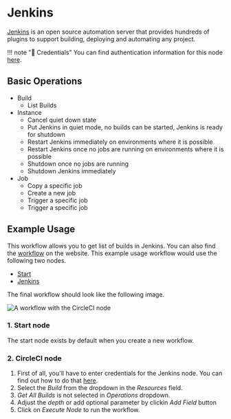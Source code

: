 # Jenkins

[Jenkins](https://www.jenkins.io/) is an open source automation server that provides hundreds of plugins to support building, deploying and automating any project.

!!! note "🔑 Credentials"
    You can find authentication information for this node [here](/workflow/integrations/credentials/jenkins/).


## Basic Operations

* Build
    * List Builds
* Instance
    * Cancel quiet down state
    * Put Jenkins in quiet mode, no builds can be started, Jenkins is ready for shutdown
    * Restart Jenkins immediately on environments where it is possible
    * Restart Jenkins once no jobs are running on environments where it is possible
    * Shutdown once no jobs are running
    * Shutdown Jenkins immediately
* Job
    * Copy a specific job
    * Create a new job
    * Trigger a specific job
    * Trigger a specific job

## Example Usage

This workflow allows you to get list of builds in Jenkins. You can also find the [workflow](https://WF².io/workflows/454) on the website. This example usage workflow would use the following two nodes.
- [Start](/workflow/integrations/core-nodes/workflow-nodes-base.start/)
- [Jenkins]()

The final workflow should look like the following image.

![A workflow with the CircleCI node](/_images/integrations/nodes/jenkins/workflow.png)

### 1. Start node

The start node exists by default when you create a new workflow.

### 2. CircleCI node

1. First of all, you'll have to enter credentials for the Jenkins node. You can find out how to do that [here](/workflow/integrations/credentials/jenkins/).
2. Select the *Build*  from the dropdown in the *Resources* field.
3. *Get All Builds* is not selected in *Operations* dropdown.
4. Adjust the *depth* or add optional parameter by clickin *Add Field* button
5. Click on *Execute Node* to run the workflow.
